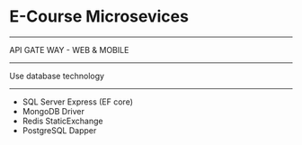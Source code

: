 # E-Course Microsevices
----------------------
API GATE WAY - WEB & MOBILE
________________________
Use database technology
________________________
+ SQL Server Express (EF core)
+ MongoDB Driver
+ Redis StaticExchange
+ PostgreSQL Dapper
